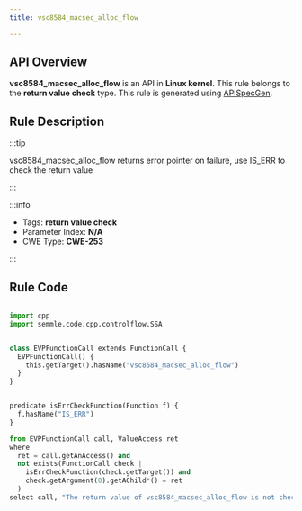 ```yaml
---
title: vsc8584_macsec_alloc_flow

---
```



## API Overview
**vsc8584_macsec_alloc_flow** is an API in **Linux kernel**. This rule belongs to the **return value check** type. This rule is generated using [APISpecGen](../../tools/APISpecGen).
## Rule Description

:::tip

vsc8584_macsec_alloc_flow returns error pointer on failure, use IS_ERR to check the return value

:::

:::info

- Tags: **return value check**
- Parameter Index: **N/A**
- CWE Type: **CWE-253**

:::

## Rule Code
```python

import cpp
import semmle.code.cpp.controlflow.SSA


class EVPFunctionCall extends FunctionCall {
  EVPFunctionCall() {
    this.getTarget().hasName("vsc8584_macsec_alloc_flow")
  }
}


predicate isErrCheckFunction(Function f) {
  f.hasName("IS_ERR") 
}

from EVPFunctionCall call, ValueAccess ret
where
  ret = call.getAnAccess() and
  not exists(FunctionCall check |
    isErrCheckFunction(check.getTarget()) and
    check.getArgument(0).getAChild*() = ret
  )
select call, "The return value of vsc8584_macsec_alloc_flow is not checked with IS_ERR."
    
```
